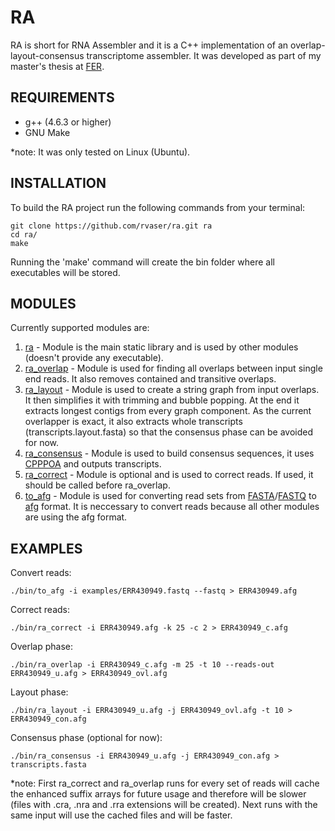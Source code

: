 # RA

RA is short for RNA Assembler and it is a C++ implementation of an overlap-layout-consensus transcriptome assembler. It was developed as part of my master's thesis at [FER](http://www.fer.unizg.hr).

## REQUIREMENTS
- g++ (4.6.3 or higher)
- GNU Make

\*note: It was only tested on Linux (Ubuntu).

## INSTALLATION

To build the RA project run the following commands from your terminal:

    git clone https://github.com/rvaser/ra.git ra
    cd ra/
    make

Running the 'make' command will create the bin folder where all executables will be stored.

## MODULES

Currently supported modules are:

1. [ra](ra/README.md) - Module is the main static library and is used by other modules (doesn't provide any executable).
2. [ra_overlap](ra_overlap/README.md) - Module is used for finding all overlaps between input single end reads. It also removes contained and transitive overlaps.
3. [ra_layout](ra_layout/README.md) - Module is used to create a string graph from input overlaps. It then simplifies it with trimming and bubble popping. At the end it extracts longest contigs from every graph component. As the current overlapper is exact, it also extracts whole transcripts (transcripts.layout.fasta) so that the consensus phase can be avoided for now.
4. [ra_consensus](ra_consensus/README.md) - Module is used to build consensus sequences, it uses [CPPPOA](https://github.com/mculinovic/cpppoa) and outputs transcripts.
5. [ra_correct](ra_correct/README.md) - Module is optional and is used to correct reads. If used, it should be called before ra_overlap.
6. [to_afg](to_afg/README.md) - Module is used for converting read sets from [FASTA][1]/[FASTQ][2] to [afg][3] format. It is neccessary to convert reads because all other modules are using the afg format.

## EXAMPLES

Convert reads:

    ./bin/to_afg -i examples/ERR430949.fastq --fastq > ERR430949.afg

Correct reads:

    ./bin/ra_correct -i ERR430949.afg -k 25 -c 2 > ERR430949_c.afg

Overlap phase:

    ./bin/ra_overlap -i ERR430949_c.afg -m 25 -t 10 --reads-out ERR430949_u.afg > ERR430949_ovl.afg

Layout phase:

    ./bin/ra_layout -i ERR430949_u.afg -j ERR430949_ovl.afg -t 10 > ERR430949_con.afg

Consensus phase (optional for now):

    ./bin/ra_consensus -i ERR430949_u.afg -j ERR430949_con.afg > transcripts.fasta


\*note: First ra_correct and ra_overlap runs for every set of reads will cache the enhanced suffix arrays for future usage and therefore will be slower (files with .cra, .nra and .rra extensions will be created). Next runs with the same input will use the cached files and will be faster.

[1]: https://en.wikipedia.org/wiki/FASTA_format "FASTA"
[2]: https://en.wikipedia.org/wiki/FASTQ_format "FASTQ"
[3]: www.amos.sourceforge.net/wiki/index.php/Message_Types "afg"